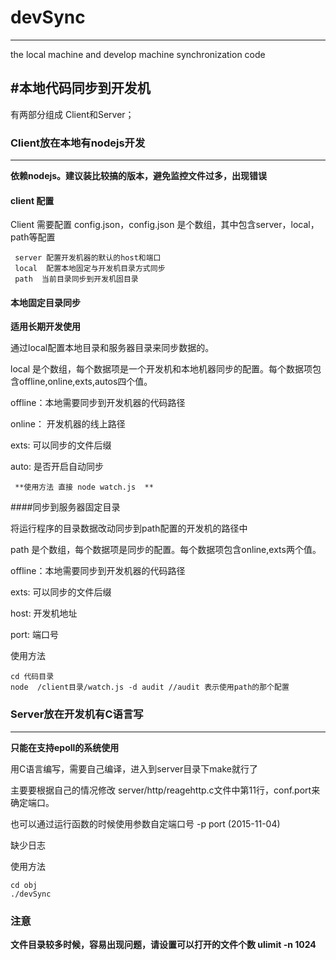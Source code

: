 # devSync
---
the local machine and develop machine synchronization code


#本地代码同步到开发机
---
有两部分组成 Client和Server；

### Client放在本地有nodejs开发
---
 **依赖nodejs。建议装比较搞的版本，避免监控文件过多，出现错误**
 
#### client 配置

Client 需要配置 config.json，config.json 是个数组，其中包含server，local，path等配置

	 server 配置开发机器的默认的host和端口
	 local  配置本地固定与开发机目录方式同步
	 path  当前目录同步到开发机固目录
	 



#### 本地固定目录同步

**适用长期开发使用**

  通过local配置本地目录和服务器目录来同步数据的。
  
  local 是个数组，每个数据项是一个开发机和本地机器同步的配置。每个数据项包含offline,online,exts,autos四个值。

 offline：本地需要同步到开发机器的代码路径

 online： 开发机器的线上路径

 exts: 可以同步的文件后缀

 auto: 是否开启自动同步
 
 
 
	 **使用方法 直接 node watch.js  **
 
 
####同步到服务器固定目录


 将运行程序的目录数据改动同步到path配置的开发机的路径中
 
 path 是个数组，每个数据项是同步的配置。每个数据项包含online,exts两个值。
 
  offline：本地需要同步到开发机器的代码路径

  exts: 可以同步的文件后缀

  host: 开发机地址

  port: 端口号

 使用方法
 
 	cd 代码目录
 	node  /client目录/watch.js -d audit //audit 表示使用path的那个配置
 	



### Server放在开发机有C语言写
---
 **只能在支持epoll的系统使用**

 用C语言编写，需要自己编译，进入到server目录下make就行了

 主要要根据自己的情况修改 server/http/reagehttp.c文件中第11行，conf.port来确定端口。

 也可以通过运行函数的时候使用参数自定端口号  -p port   (2015-11-04)



 缺少日志

 使用方法

 	cd obj
 	./devSync

 
### 注意
 
  **文件目录较多时候，容易出现问题，请设置可以打开的文件个数 ulimit -n 1024**

 
